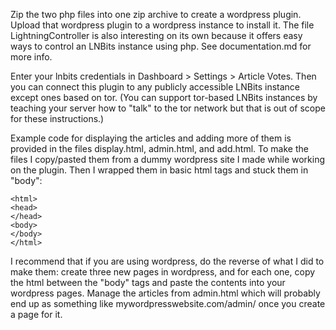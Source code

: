 Zip the two php files into one zip archive to create a wordpress plugin. Upload that wordpress plugin to a wordpress instance to install it. The file LightningController is also interesting on its own because it offers easy ways to control an LNBits instance using php. See documentation.md for more info.

Enter your lnbits credentials in Dashboard > Settings > Article Votes. Then you can connect this plugin to any publicly accessible LNBits instance except ones based on tor. (You can support tor-based LNBits instances by teaching your server how to "talk" to the tor network but that is out of scope for these instructions.)

Example code for displaying the articles and adding more of them is provided in the files display.html, admin.html, and add.html. To make the files I copy/pasted them from a dummy wordpress site I made while working on the plugin. Then I wrapped them in basic html tags and stuck them in "body":

```
<html>
<head>
</head>
<body>
</body>
</html>
```

I recommend that if you are using wordpress, do the reverse of what I did to make them: create three new pages in wordpress, and for each one, copy the html between the "body" tags and paste the contents into your wordpress pages. Manage the articles from admin.html which will probably end up as something like mywordpresswebsite.com/admin/ once you create a page for it.
